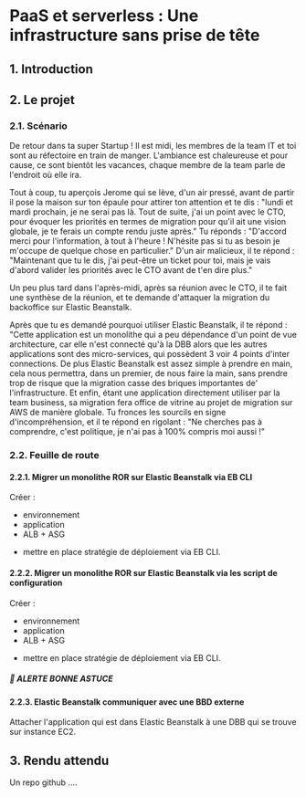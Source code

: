 # PaaS et serverless : Une infrastructure sans prise de tête

## 1. Introduction


## 2. Le projet
### 2.1. Scénario

De retour dans ta super Startup ! Il est midi, les membres de la team IT et toi sont au réfectoire en train de manger.
L'ambiance est chaleureuse et pour cause, ce sont bientôt les vacances, chaque membre de la team parle de l'endroit où elle ira.
  
Tout à coup, tu aperçois Jerome qui se lève, d'un air pressé, 
avant de partir il pose la maison sur ton épaule pour attirer ton attention et te dis : 
"lundi et mardi prochain, je ne serai pas là. Tout de suite, j'ai un point avec le CTO, pour évoquer les priorités en termes de migration pour qu'il ait une vision globale,
je te ferais un compte rendu juste après."
Tu réponds : "D'accord merci pour l'information, à tout à l'heure ! 
N'hésite pas si tu as besoin je m'occupe de quelque chose en particulier."
D'un air malicieux, il te répond : "Maintenant que tu le dis, j'ai peut-être un ticket pour toi, mais je vais d'abord valider les priorités avec le CTO avant de t'en dire plus."

Un peu plus tard dans l'après-midi, après sa réunion avec le CTO, il te fait une synthèse de la réunion, 
et te demande d'attaquer la migration du backoffice sur Elastic Beanstalk.

Après que tu es demandé pourquoi utiliser Elastic Beanstalk, il te répond : 
"Cette application est un monolithe qui a peu dépendance d'un point de vue architecture,
car elle n'est connecté qu'à la DBB alors que les autres applications sont des micro-services, 
qui possèdent 3 voir 4 points d'inter connections.
De plus Elastic Beanstalk est assez simple à prendre en main, cela nous permettra, 
dans un premier, de nous faire la main, sans prendre trop de risque que la migration casse des briques importantes de' l'infrastructure. 
Et enfin, étant une application directement utiliser par la team business, sa migration fera office de vitrine au projet de migration sur AWS de manière globale.
Tu fronces les sourcils en signe d'incompréhension, et il te répond en rigolant : 
"Ne cherches pas à comprendre, c'est politique, je n'ai pas à 100% compris moi aussi !" 


### 2.2. Feuille de route
#### 2.2.1. Migrer un monolithe ROR sur Elastic Beanstalk via EB CLI

Créer :
- environnement 
- application 
- ALB + ASG
+ mettre en place stratégie de déploiement via EB CLI.


#### 2.2.2. Migrer un monolithe ROR sur Elastic Beanstalk via les script de configuration

Créer :
- environnement
- application
- ALB + ASG
+ mettre en place stratégie de déploiement via EB CLI.


##### 🚀 ALERTE BONNE ASTUCE


#### 2.2.3. Elastic Beanstalk communiquer avec une BBD externe

Attacher l'application qui est dans Elastic Beanstalk à une DBB qui se trouve sur instance EC2.

## 3. Rendu attendu
Un repo github ....
